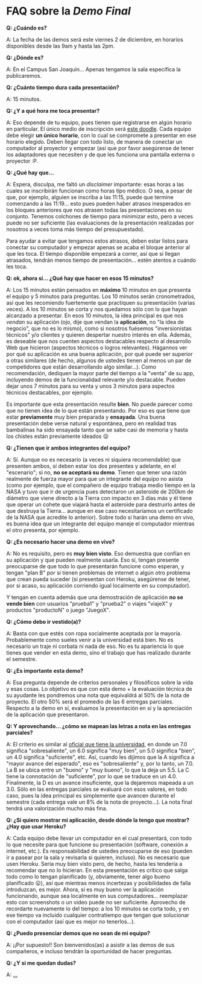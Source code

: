 FAQ sobre la *Demo Final*
==========

**Q: ¿Cuándo es?**

A: La fecha de las demos será este viernes 2 de diciembre, en horarios disponibles desde las 9am y hasta las 2pm.

**Q: ¿Dónde es?**

A: En el Campus San Joaquín… Apenas tengamos la sala específica la publicaremos.

**Q: ¿Cuánto tiempo dura cada presentación?**

A: 15 minutos.

**Q: ¿Y a qué hora me toca presentar?**

A: Eso depende de tu equipo, pues tienen que registrarse en algún horario en particular. El único medio de inscripción será [este doodle](http://doodle.com/poll/23tfn6a7u6ck4idz). Cada equipo debe elegir **un único horario**, con lo cual se compromete a presentar en ese horario elegido. Deben llegar con todo listo, de manera de conectar un computador al proyector y empezar (así que por favor asegúrense de tener los adaptadores que necesiten y de que les funciona una pantalla externa o proyector :P.

**Q: ¿Qué hay que…**

A: Espera, disculpa, me faltó un *disclaimer* importante: esas horas a las cuales se inscribirán funcionan como horas tipo médico. O sea, a pesar de que, por ejemplo, alguien se inscriba a las 11:15, puede que termine comenzando a las 11:19… esto pues pueden haber atrasos inesperados en los bloques anteriores que nos atrasen todas las presentaciones en su conjunto. Tenemos colchones de tiempo para minimizar esto, pero a veces puede no ser suficiente (las evaluaciones de la presentación realizadas por nosotros a veces toma más tiempo del presupuestado).

Para ayudar a evitar que tengamos estos atrasos, deben estar listos para conectar su computador y empezar apenas se acaba el bloque anterior al que les toca. El tiempo disponible empezará a correr, así que si llegan atrasados, tendrán menos tiempo de presentación… estén atentos a cuándo les toca.

**Q: ok, ahora sí… ¿Qué hay que hacer en esos 15 minutos?**

A: Los 15 minutos están pensados en **máximo** 10 minutos en que presenta el equipo y 5 minutos para preguntas. Los 10 minutos serán cronometrados, así que les recomiendo fuertemente que practiquen su presentación (varias veces). A los 10 minutos se corta y nos quedamos sólo con lo que hayan alcanzado a presentar. En esos 10 minutos, la idea principal es que nos *vendan* su aplicación (ojo, dije que vendan la **aplicación**, no "la idea de negocio", que no es lo mismo), como si nosotros fuésemos "inversionistas técnicos" y/o clientes y quieren despertar nuestro interés en ella. Además, es deseable que nos cuenten aspectos destacables respecto al desarrollo Web que hicieron (aspectos técnicos o logros relevantes). Hágannos ver por qué su aplicación es una buena aplicación, por qué puede ser superior a otras similares (de hecho, algunos de ustedes tienen al menos un par de competidores que están desarrollando algo similar…). Como recomendación, dediquen la mayor parte del tiempo a la "venta" de su app, incluyendo demos de la funcionalidad relevante y/o destacable. Pueden dejar unos 7 minutos para su venta y unos 3 minutos para aspectos técnicos destacables, por ejemplo.

Es importante que esta presentación resulte **bien**. No puede parecer como que no tienen idea de lo que están presentando. Por eso es que tiene que estar **previamente** muy bien preparada y **ensayada**. Una buena presentación debe verse natural y espontánea, pero en realidad tras bambalinas ha sido ensayada tanto que se sabe casi de memoria y hasta los chistes están previamente ideados :stuck_out_tongue:

**Q: ¿Tienen que ir ambos integrantes del equipo?**

A: Sí. Aunque no es necesario (a veces ni siquiera recomendable) que presenten ambos, sí deben estar los dos presentes y adelante, en el "escenario"; si no, **no se aceptará su demo**. Tienen que tener una razón realmente de fuerza mayor para que un integrante del equipo no asista (como por ejemplo, que el compañero de equipo trabaja medio tiempo en la NASA y tuvo que ir de urgencia pues detectaron un asteroide de 200km de diámetro que viene directo a la Tierra con impacto en 3 días más y él tiene que operar un cohete que viajará hasta el asteroide para destruirlo antes de que destruya la Tierra… aunque en ese caso necesitaríamos un certificado de la NASA que acredite lo anterior). Sobre todo si harán una demo en vivo, es buena idea que un integrante del equipo maneje el computador mientras el otro presenta, por ejemplo.

**Q: ¿Es necesario hacer una demo en vivo?**

A: No es requisito, pero es **muy bien visto**. Eso demuestra que confían en su aplicación y que pueden realmente usarla. Eso sí, tengan presente preocuparse de que todo lo que presentarán funcione como esperan, y tengan "plan B" por si tienen problemas de internet o algún otro problema que crean pueda suceder (si presentan con Heroku, asegúrense de tener, por si acaso, su aplicación corriendo igual localmente en su computador).

Y tengan en cuenta además que una demostración de aplicación **no se vende bien** con usuarios "prueba1" y "prueba2" o viajes "viajeX" y productos "productoN" o juego "JuegoX".

**Q: ¿Cómo debo ir vestido(a)?**

A: Basta con que estés con ropa socialmente aceptada por la mayoría. Probablemente como sueles venir a la universidad está bien. No es necesario un traje ni corbata ni nada de eso. No es tu apariencia lo que tienes que vender en esta demo, sino el trabajo que has realizado durante el semestre.

**Q: ¿Es importante esta demo?**

A: Esa pregunta depende de criterios personales y filosóficos sobre la vida y esas cosas. Lo objetivo es que con esta demo + la evaluación técnica de su ayudante les pondremos una nota que equivaldrá al 50% de la nota de proyecto. El otro 50% será el promedio de las 6 entregas parciales. Respecto a la demo en sí, evaluamos la presentación en sí y la apreciación de la aplicación que presentaron.

**Q: Y aprovechando… ¿cómo se mapean las letras a nota en las entregas parciales?**

A: El criterio es similar al [oficial que tiene la universidad](http://admisionyregistros.uc.cl/alumnos/cursos/evaluacion-y-calificacion#nota-final), en donde un 7.0 significa "sobresaliente", un 6.0 significa "muy bien", un 5.0 significa "bien", un 4.0 significa "suficiente", etc. Así, cuando les dijimos que la A significa a "mayor avance del esperado", eso es "sobresaliente" y, por lo tanto, un 7.0. La B se ubica entre un "bueno" y "muy bueno", lo que la deja un 5.5. La C tiene la connotación de "suficiente", por lo que se traduce en un 4.0. Finalmente, la D es un avance insuficiente, que la dejaremos mapeada a un 3.0. Sólo en las entregas parciales se evaluará con esos valores, en todo caso, pues la idea principal es simplemente que avancen durante el semestre (cada entrega vale un 8% de la nota de proyecto…). La nota final tendrá una valorización mucho más fina.

**Q: ¿Si quiero mostrar mi aplicación, desde dónde la tengo que mostrar? ¿Hay que usar Heroku?**

A: Cada equipo debe llevar un computador en el cual presentará, con todo lo que necesite para que funcione su presentación (software, conexión a internet, etc.). Es responsabilidad de ustedes preocuparse de eso (pueden ir a pasear por la sala y revisarla si quieren, incluso). No es necesario que usen Heroku. Sería muy bien visto pero, de hecho, hasta les tendería a recomendar que no lo hicieran. En esta presentación es crítico que salga todo como lo tengan planificado (y, obviamente, tener algo bueno planificado :stuck_out_tongue:), así que mientras menos incertezas y posibilidades de falla introduzcan, es mejor. Ahora, sí es muy bueno ver la aplicación funcionando, aunque sea localmente en sus computadores… reemplazar esto con screenshots o un video puede no ser suficiente. Aprovecho de recordarte nuevamente lo del tiempo: a los 10 minutos se corta todo, y en ese tiempo va incluido cualquier contratiempo que tengan que solucionar con el computador (así que es mejor no tenerlos…).

**Q: ¿Puedo presenciar demos que no sean de mi equipo?**

A: ¡¡Por supuesto!! Son bienvenidos(as) a asistir a las demos de sus compañeros, e incluso tendrán la oportunidad de hacer preguntas.

**Q: ¿Y si me quedan dudas?**

A: […](https://github.com/UC-IIC2513-2016-2/syllabus/issues)
